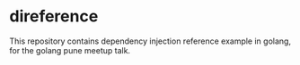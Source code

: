 # direference
This repository contains dependency injection reference example in golang, for the golang pune meetup talk.
